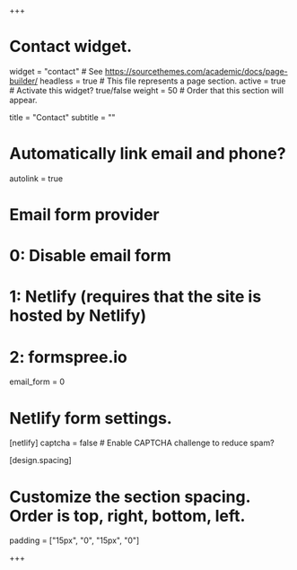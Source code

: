 +++
# Contact widget.
widget = "contact"  # See https://sourcethemes.com/academic/docs/page-builder/
headless = true  # This file represents a page section.
active = true  # Activate this widget? true/false
weight = 50  # Order that this section will appear.

title = "Contact"
subtitle = ""

# Automatically link email and phone?
autolink = true

# Email form provider
#   0: Disable email form
#   1: Netlify (requires that the site is hosted by Netlify)
#   2: formspree.io
email_form = 0

# Netlify form settings.
[netlify]
  captcha = false  # Enable CAPTCHA challenge to reduce spam?

[design.spacing]
  # Customize the section spacing. Order is top, right, bottom, left.
  padding = ["15px", "0", "15px", "0"]


+++


